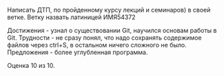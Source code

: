 Написать ДТП, по пройденному курсу лекций и семинаров) в своей ветке. Ветку назвать латиницей ИМЯ54372

Достижения - узнал о существовании Git, научился основам работы в Git.
Трудности - не сразу понял, что надо сохранять содержимое файлов через ctrl+S, в остальном ничего сложного не было.
Предложения - более углубленная программа.

Оценка 10 из 10.